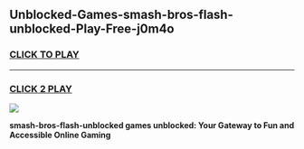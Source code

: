 
## Unblocked-Games-smash-bros-flash-unblocked-Play-Free-j0m4o
<h3>
<a href="https://premium76.site?title=smash-bros-flash-unblocked&ref=18A">CLICK TO PLAY</a></h3>
<hr>

<h3>
<a href="https://premium76.site?title=smash-bros-flash-unblocked&ref=18A">CLICK 2 PLAY</a>
  
</h3>

<a href="https://premium76.site?title=smash-bros-flash-unblocked&ref=18A"><img src="https://clearcache.store/games.png"></a>


**smash-bros-flash-unblocked games unblocked: Your Gateway to Fun and Accessible Online Gaming**
